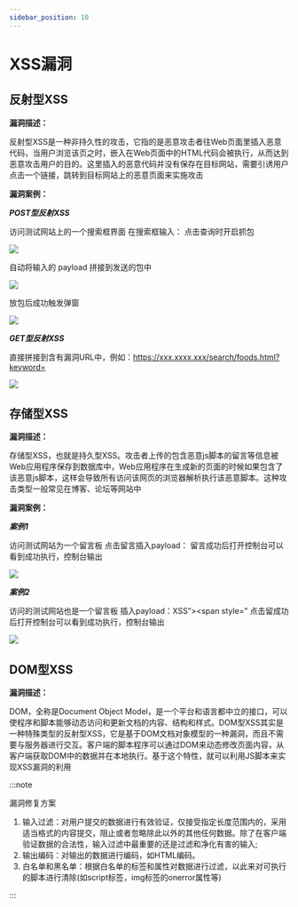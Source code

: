 ```yaml
---
sidebar_position: 10
---
```

# XSS漏洞

## 反射型XSS

**漏洞描述：**

反射型XSS是一种非持久性的攻击，它指的是恶意攻击者往Web页面里插入恶意代码，当用户浏览该页之时，嵌入在Web页面中的HTML代码会被执行，从而达到恶意攻击用户的目的。这里插入的恶意代码并没有保存在目标网站，需要引诱用户点击一个链接，跳转到目标网站上的恶意页面来实施攻击

**漏洞案例：**

***POST型反射XSS***

访问测试网站上的一个搜索框界面
在搜索框输入：<script>alert(1)</script>
点击查询时开启抓包

![](/img/products/yakit/xss-1.png)

自动将输入的 payload 拼接到发送的包中

![](/img/products/yakit/xss-2.png)

放包后成功触发弹窗

![](/img/products/yakit/xss-3.png)

***GET型反射XSS***

直接拼接到含有漏洞URL中，例如：https://xxx.xxxx.xxx/search/foods.html?keyword=<script>alert(1)</script>

![](/img/products/yakit/xss-4.png)


## 存储型XSS

**漏洞描述：**

存储型XSS，也就是持久型XSS。攻击者上传的包含恶意js脚本的留言等信息被Web应用程序保存到数据库中，Web应用程序在生成新的页面的时候如果包含了该恶意js脚本，这样会导致所有访问该网页的浏览器解析执行该恶意脚本。这种攻击类型一般常见在博客、论坛等网站中

**漏洞案例：**

***案例1***

访问测试网站为一个留言板
点击留言插入payload：<script>console.log(1)</script>
留言成功后打开控制台可以看到成功执行，控制台输出

![](/img/products/yakit/xss-5.png)

***案例2***

访问的测试网站也是一个留言板
插入payload：XSS”><script>console.log(1)</script><span style=”
点击留成功后打开控制台可以看到成功执行，控制台输出

![](/img/products/yakit/xss-6.png)

## DOM型XSS

**漏洞描述：**

DOM，全称是Document Object Model，是一个平台和语言都中立的接口，可以使程序和脚本能够动态访问和更新文档的内容、结构和样式。DOM型XSS其实是一种特殊类型的反射型XSS，它是基于DOM文档对象模型的一种漏洞，而且不需要与服务器进行交互。客户端的脚本程序可以通过DOM来动态修改页面内容，从客户端获取DOM中的数据并在本地执行。基于这个特性，就可以利用JS脚本来实现XSS漏洞的利用


:::note

漏洞修复方案

1. 输入过滤：对用户提交的数据进行有效验证，仅接受指定长度范围内的，采用适当格式的内容提交，阻止或者忽略除此以外的其他任何数据。除了在客户端验证数据的合法性，输入过滤中最重要的还是过滤和净化有害的输入;
2. 输出编码：对输出的数据进行编码，如HTML编码。
3. 白名单和黑名单：根据白名单的标签和属性对数据进行过滤，以此来对可执行的脚本进行清除(如script标签，img标签的onerror属性等)

:::